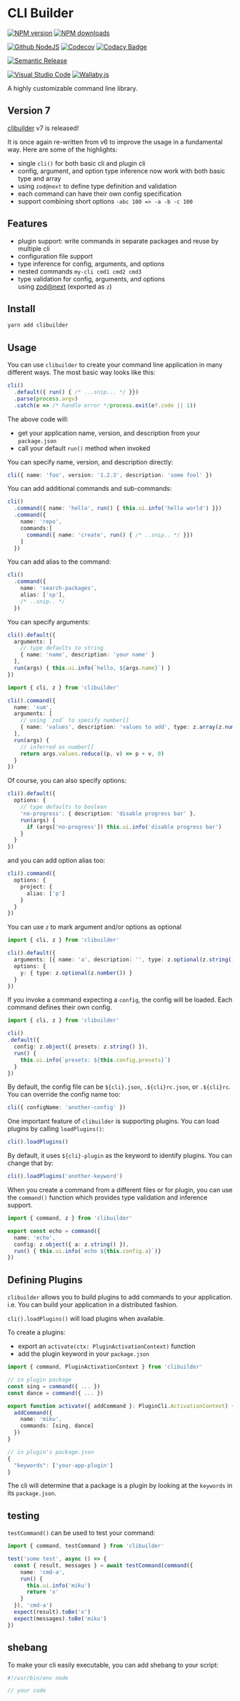 # CLI Builder

[![NPM version][npm-image]][npm-url]
[![NPM downloads][downloads-image]][downloads-url]

[![Github NodeJS][github-nodejs]][github-action-url]
[![Codecov][codecov-image]][codecov-url]
[![Codacy Badge][codacy-image]][codacy-url]

[![Semantic Release][semantic-release-image]][semantic-release-url]

[![Visual Studio Code][vscode-image]][vscode-url]
[![Wallaby.js][wallaby-image]][wallaby-url]

A highly customizable command line library.

## Version 7

[clibuilder](https://github.com/unional/clibuilder) v7 is released!

It is once again re-written from v6 to improve the usage in a fundamental way.
Here are some of the highlights:

- single `cli()` for both basic cli and plugin cli
- config, argument, and option type inference now work with both basic type and array
- using `zod@next` to define type definition and validation
- each command can have their own config specification
- support combining short options `-abc 100 => -a -b -c 100`

## Features

- plugin support: write commands in separate packages and reuse by multiple cli
- configuration file support
- type inference for config, arguments, and options
- nested commands `my-cli cmd1 cmd2 cmd3`
- type validation for config, arguments, and options \
  using [zod@next](https://github.com/colinhacks/zod) (exported as `z`)

## Install

```sh
yarn add clibuilder
```

## Usage

You can use `clibuilder` to create your command line application in many different ways.
The most basic way looks like this:

```ts
cli()
  .default({ run() { /* ...snip... */ }})
  .parse(process.argv)
  .catch(e => /* handle error */process.exit(e?.code || 1))
```

The above code will:

- get your application name, version, and description from your `package.json`
- call your default `run()` method when invoked

You can specify name, version, and description directly:

```ts
cli({ name: 'foo', version: '1.2.3', description: 'some fool' })
```

You can add additional commands and sub-commands:

```ts
cli()
  .command({ name: 'hello', run() { this.ui.info('hello world') }})
  .command({
    name: 'repo',
    commands:[
      command({ name: 'create', run() { /* ..snip.. */ }})
    ]
  })
```

You can add alias to the command:

```ts
cli()
  .command({
    name: 'search-packages',
    alias: ['sp'],
    /* ..snip.. */
  })
```

You can specify arguments:

```ts
cli().default({
  arguments: [
    // type defaults to string
    { name: 'name', description: 'your name' }
  ],
  run(args) { this.ui.info(`hello, ${args.name}`) }
})

import { cli, z } from 'clibuilder'

cli().command({
  name: 'sum',
  arguments: [
    // using `zod` to specify number[]
    { name: 'values', description: 'values to add', type: z.array(z.number()) }
  ],
  run(args) {
    // inferred as number[]
    return args.values.reduce((p, v) => p + v, 0)
  }
})
```

Of course, you can also specify options:

```ts
cli().default({
  options: {
    // type defaults to boolean
    'no-progress': { description: 'disable progress bar' },
    run(args) {
      if (args['no-progress']) this.ui.info('disable progress bar')
    }
  }
})
```

and you can add option alias too:

```ts
cli().command({
  options: {
    project: {
      alias: ['p']
    }
  }
})
```

You can use `z` to mark argument and/or options as optional

```ts
import { cli, z } from 'clibuilder'

cli().default({
  arguments: [{ name: 'a', description: '', type: z.optional(z.string()) }],
  options: {
    y: { type: z.optional(z.number()) }
  }
})
```

If you invoke a command expecting a `config`,
the config will be loaded.
Each command defines their own config.

```ts
import { cli, z } from 'clibuilder'

cli()
.default({
  config: z.object({ presets: z.string() }),
  run() {
    this.ui.info(`presets: ${this.config.presets}`)
  }
})
```

By default, the config file can be `${cli}.json`, `.${cli}rc.json`, or `.${cli}rc`.
You can override the config name too:

```ts
cli({ configName: 'another-config' })
```

One important feature of `clibuilder` is supporting plugins.
You can load plugins by calling `loadPlugins()`:

```ts
cli().loadPlugins()
```

By default, it uses `${cli}-plugin` as the keyword to identify plugins.
You can change that by:

```ts
cli().loadPlugins('another-keyword')
```

When you create a command from a different files or for plugin,
you can use the `command()` function which provides type validation and inference support.

```ts
import { command, z } from 'clibuilder'

export const echo = command({
  name: 'echo',
  config: z.object({ a: z.string() }),
  run() { this.ui.info(`echo ${this.config.a}`)}
})
```

## Defining Plugins

`clibuilder` allows you to build plugins to add commands to your application.
i.e. You can build your application in a distributed fashion.

`cli().loadPlugins()` will load plugins when available.

To create a plugins:

- export an `activate(ctx: PluginActivationContext)` function
- add the plugin keyword in your `package.json`

```ts
import { command, PluginActivationContext } from 'clibuilder'

// in plugin package
const sing = command({ ... })
const dance = command({ ... })

export function activate({ addCommand }: PluginCli.ActivationContext) {
  addCommand({
    name: 'miku',
    commands: [sing, dance]
  })
}

// in plugin's package.json
{
  "keywords": ['your-app-plugin']
}
```

The cli will determine that a package is a plugin by looking at the `keywords` in its `package.json`.

## testing

`testCommand()` can be used to test your command:

```ts
import { command, testCommand } from 'clibuilder'

test('some test', async () => {
  const { result, messages } = await testCommand(command({
    name: 'cmd-a',
    run() {
      this.ui.info('miku')
      return 'x'
    }
  }), 'cmd-a')
  expect(result).toBe('x')
  expect(messages).toBe('miku')
})
```

## shebang

To make your cli easily executable,
you can add shebang to your script:

```js
#!/usr/bin/env node

// your code
```

[codacy-image]: https://api.codacy.com/project/badge/Grade/07959fd66e08490cbbd7da836f229053
[codacy-url]: https://www.codacy.com/manual/homawong/clibuilder?utm_source=github.com&amp;utm_medium=referral&amp;utm_content=unional/clibuilder&amp;utm_campaign=Badge_Grade
[codecov-image]: https://codecov.io/gh/unional/clibuilder/branch/master/graph/badge.svg
[codecov-url]: https://codecov.io/gh/unional/clibuilder
[downloads-image]: https://img.shields.io/npm/dm/clibuilder.svg?style=flat
[downloads-url]: https://npmjs.org/package/clibuilder
[github-nodejs]: https://github.com/unional/clibuilder/workflows/nodejs/badge.svg
[github-action-url]: https://github.com/unional/clibuilder/actions
[greenkeeper-image]: https://badges.greenkeeper.io/unional/clibuilder.svg
[greenkeeper-url]: https://greenkeeper.io/
[npm-image]: https://img.shields.io/npm/v/clibuilder.svg?style=flat
[npm-url]: https://npmjs.org/package/clibuilder
[semantic-release-image]: https://img.shields.io/badge/%20%20%F0%9F%93%A6%F0%9F%9A%80-semantic--release-e10079.svg
[semantic-release-url]: https://github.com/semantic-release/semantic-release
[vscode-image]: https://img.shields.io/badge/vscode-ready-green.svg
[vscode-url]: https://code.visualstudio.com/
[wallaby-image]: https://img.shields.io/badge/wallaby.js-configured-green.svg
[wallaby-url]: https://wallabyjs.com
